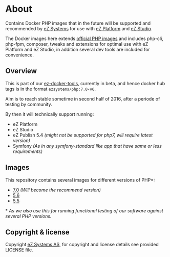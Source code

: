 # About

Contains Docker PHP images that in the future will be supported and recommended by [eZ Systems](http://ez.no/)
for use with [eZ Platform](http://ezplatform.com/) and [eZ Studio](http://ezstudio.com/).

The Docker images here extends [official PHP images](https://hub.docker.com/_/php/) and includes php-cli, php-fpm, composer,
tweaks and extensions for optimal use with eZ Platform and eZ Studio, in addition several dev tools are included for convenience.


## Overview

This is part of our [ez-docker-tools](https://github.com/ezsystems/docker-tools), currently in beta, and hence docker hub
tags is in the format `ezsystems/php:7.0-v0`.

Aim is to reach stable sometime in second half of 2016, after a periode of testing by community.

By then it will technically support running:
- eZ Platform
- eZ Studio
- eZ Publish 5.4 *(might not be supported for php7, will require latest version)*
- Symfony *(As in any symfony-standard like app that have same or less requirements)*

## Images

This repository contains several images for different versions of PHP\*:
- [7.0](php/Dockerfile-7.0) *(Will become the recommend version)*
- [5.6](php/Dockerfile-5.6)
- [5.5](php/Dockerfile-5.5)

\* *As we also use this for running functional testing of our software against several PHP versions.*

## Copyright & license
Copyright [eZ Systems AS](http://ez.no/), for copyright and license details see provided LICENSE file.

